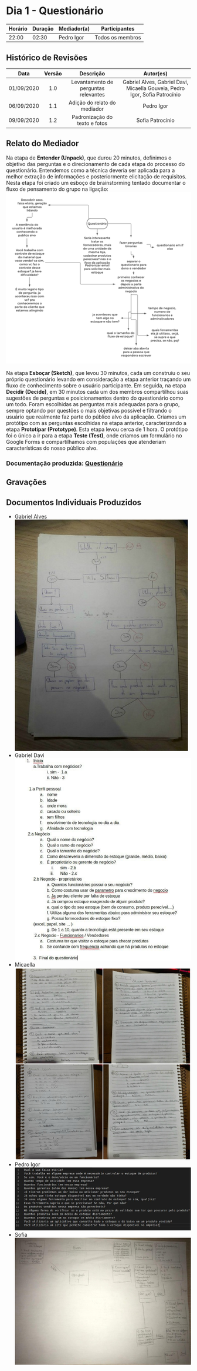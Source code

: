 # Dia 1 - Questionário

| Horário | Duração | Mediador(a) | Participantes |
| - | - | - | - |
| 22:00 | 02:30 | Pedro Igor | Todos os membros   |

## Histórico de Revisões
|    Data    | Versão |         Descrição         |           Autor(es)            |
| :--------: | :----: | :-----------------------: | :----------------------------: |
| 01/09/2020 |  1.0   |  Levantamento de perguntas relevantes | Gabriel Alves, Gabriel Davi, Micaella Gouveia, Pedro Igor, Sofia Patrocínio |
| 06/09/2020 |  1.1   | Adição do relato do mediador | Pedro Igor |
| 09/09/2020 |  1.2   | Padronização do texto e fotos | Sofia Patrocínio |

## Relato do Mediador

Na etapa de **Entender (Unpack)**, que durou 20 minutos, definimos o objetivo das perguntas e o direcionamento de cada etapa do processo do questionário. Entendemos como a técnica deveria ser aplicada para a melhor extração de informações e posteriormente elicitação de requisitos. Nesta etapa foi criado um esboço de brainstorming tentado documentar o fluxo de pensamento do grupo na ligação:<br>
![Brainstorming: Etapa **Unpack** do Questionário](../assets/designSprint/questionario/brainstorming_questionario.png)<br>

Na etapa **Esboçar (Sketch)**, que levou 30 minutos, cada um construiu o seu próprio questionário levando em consideração a etapa anterior traçando um fluxo de conhecimento sobre o usuário participante. Em seguida, na etapa **Decidir (Decide)**, em 30 minutos cada um dos membros compartilhou suas sugestões de perguntas e posicionamentos dentro do questionário como um todo. Foram escolhidas as perguntas mais adequadas para o grupo, sempre optando por questões o mais objetivas possível e filtrando o usuário que realmente faz parte do público alvo da aplicação. Criamos um protótipo com as perguntas escolhidas na etapa anterior, caracterizando a etapa **Prototipar (Prototype)**. Esta etapa levou cerca de 1 hora. O protótipo foi o único a ir para a etapa **Teste (Test)**, onde criamos um formulário no Google Forms e compartilhamos com populações que atenderiam características do nosso público alvo.


### Documentação produzida: [Questionário](Elicitation/Questionario.md)
## Gravações

## Documentos Individuais Produzidos
* Gabriel Alves<br>
![Gabriel alves](../assets/designSprint/questionario/questionario_gabrielalves.jpg)<br>
* Gabriel Davi
![Gabriel davi](../assets/designSprint/questionario/questionario_gabrieldavi.jpg)<br>
* Micaella
![Micaella](../assets/designSprint/questionario/questionario_micaella.jpg)<br>
* Pedro Igor
![pedro igor](../assets/designSprint/questionario/questionario_pedroigor.jpg)<br>
* Sofia
![sofia](../assets/designSprint/questionario/questionario_sofia.jpg)<br>